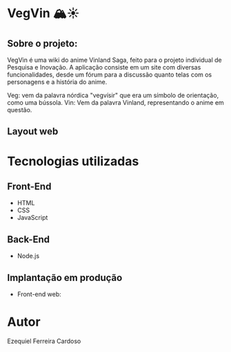 # VegVin 🏔️☀️

## Sobre o projeto: 

VegVin é uma wiki do anime Vinland Saga, feito para o projeto individual de Pesquisa e Inovação. 
A aplicação consiste em um site com diversas funcionalidades, desde um fórum para a discussão quanto telas com os personagens e a história do anime.

Veg: vem da palavra nórdica "vegvísir" que era um símbolo de orientação, como uma bússola.
Vin: Vem da palavra Vinland, representando o anime em questão.


## Layout web

# Tecnologias utilizadas
## Front-End
- HTML 
- CSS
- JavaScript

## Back-End
- Node.js

## Implantação em produção
- Front-end web: 

# Autor

Ezequiel Ferreira Cardoso
